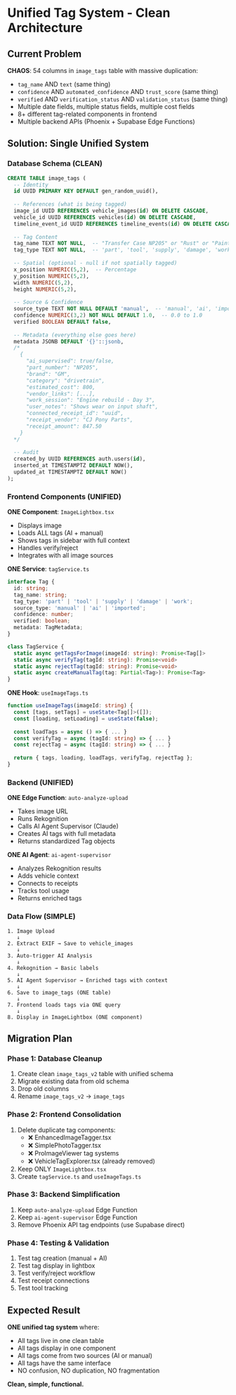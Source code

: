 # Unified Tag System - Clean Architecture

## Current Problem
**CHAOS**: 54 columns in `image_tags` table with massive duplication:
- `tag_name` AND `text` (same thing)
- `confidence` AND `automated_confidence` AND `trust_score` (same thing)
- `verified` AND `verification_status` AND `validation_status` (same thing)
- Multiple date fields, multiple status fields, multiple cost fields
- 8+ different tag-related components in frontend
- Multiple backend APIs (Phoenix + Supabase Edge Functions)

## Solution: Single Unified System

### Database Schema (CLEAN)

```sql
CREATE TABLE image_tags (
  -- Identity
  id UUID PRIMARY KEY DEFAULT gen_random_uuid(),
  
  -- References (what is being tagged)
  image_id UUID REFERENCES vehicle_images(id) ON DELETE CASCADE,
  vehicle_id UUID REFERENCES vehicles(id) ON DELETE CASCADE,
  timeline_event_id UUID REFERENCES timeline_events(id) ON DELETE CASCADE,
  
  -- Tag Content
  tag_name TEXT NOT NULL,  -- "Transfer Case NP205" or "Rust" or "Paint"
  tag_type TEXT NOT NULL,  -- 'part', 'tool', 'supply', 'damage', 'work'
  
  -- Spatial (optional - null if not spatially tagged)
  x_position NUMERIC(5,2),  -- Percentage
  y_position NUMERIC(5,2),
  width NUMERIC(5,2),
  height NUMERIC(5,2),
  
  -- Source & Confidence
  source_type TEXT NOT NULL DEFAULT 'manual',  -- 'manual', 'ai', 'imported'
  confidence NUMERIC(3,2) NOT NULL DEFAULT 1.0,  -- 0.0 to 1.0
  verified BOOLEAN DEFAULT false,
  
  -- Metadata (everything else goes here)
  metadata JSONB DEFAULT '{}'::jsonb,
  /*
    {
      "ai_supervised": true/false,
      "part_number": "NP205",
      "brand": "GM",
      "category": "drivetrain",
      "estimated_cost": 800,
      "vendor_links": [...],
      "work_session": "Engine rebuild - Day 3",
      "user_notes": "Shows wear on input shaft",
      "connected_receipt_id": "uuid",
      "receipt_vendor": "CJ Pony Parts",
      "receipt_amount": 847.50
    }
  */
  
  -- Audit
  created_by UUID REFERENCES auth.users(id),
  inserted_at TIMESTAMPTZ DEFAULT NOW(),
  updated_at TIMESTAMPTZ DEFAULT NOW()
);
```

### Frontend Components (UNIFIED)

**ONE Component**: `ImageLightbox.tsx`
- Displays image
- Loads ALL tags (AI + manual)
- Shows tags in sidebar with full context
- Handles verify/reject
- Integrates with all image sources

**ONE Service**: `tagService.ts`
```typescript
interface Tag {
  id: string;
  tag_name: string;
  tag_type: 'part' | 'tool' | 'supply' | 'damage' | 'work';
  source_type: 'manual' | 'ai' | 'imported';
  confidence: number;
  verified: boolean;
  metadata: TagMetadata;
}

class TagService {
  static async getTagsForImage(imageId: string): Promise<Tag[]>
  static async verifyTag(tagId: string): Promise<void>
  static async rejectTag(tagId: string): Promise<void>
  static async createManualTag(tag: Partial<Tag>): Promise<Tag>
}
```

**ONE Hook**: `useImageTags.ts`
```typescript
function useImageTags(imageId: string) {
  const [tags, setTags] = useState<Tag[]>([]);
  const [loading, setLoading] = useState(false);
  
  const loadTags = async () => { ... }
  const verifyTag = async (tagId: string) => { ... }
  const rejectTag = async (tagId: string) => { ... }
  
  return { tags, loading, loadTags, verifyTag, rejectTag };
}
```

### Backend (UNIFIED)

**ONE Edge Function**: `auto-analyze-upload`
- Takes image URL
- Runs Rekognition
- Calls AI Agent Supervisor (Claude)
- Creates AI tags with full metadata
- Returns standardized Tag objects

**ONE AI Agent**: `ai-agent-supervisor`
- Analyzes Rekognition results
- Adds vehicle context
- Connects to receipts
- Tracks tool usage
- Returns enriched tags

### Data Flow (SIMPLE)

```
1. Image Upload
   ↓
2. Extract EXIF → Save to vehicle_images
   ↓
3. Auto-trigger AI Analysis
   ↓
4. Rekognition → Basic labels
   ↓
5. AI Agent Supervisor → Enriched tags with context
   ↓
6. Save to image_tags (ONE table)
   ↓
7. Frontend loads tags via ONE query
   ↓
8. Display in ImageLightbox (ONE component)
```

## Migration Plan

### Phase 1: Database Cleanup
1. Create clean `image_tags_v2` table with unified schema
2. Migrate existing data from old schema
3. Drop old columns
4. Rename `image_tags_v2` → `image_tags`

### Phase 2: Frontend Consolidation
1. Delete duplicate tag components:
   - ❌ EnhancedImageTagger.tsx
   - ❌ SimplePhotoTagger.tsx
   - ❌ ProImageViewer tag systems
   - ❌ VehicleTagExplorer.tsx (already removed)
2. Keep ONLY `ImageLightbox.tsx`
3. Create `tagService.ts` and `useImageTags.ts`

### Phase 3: Backend Simplification
1. Keep `auto-analyze-upload` Edge Function
2. Keep `ai-agent-supervisor` Edge Function
3. Remove Phoenix API tag endpoints (use Supabase direct)

### Phase 4: Testing & Validation
1. Test tag creation (manual + AI)
2. Test tag display in lightbox
3. Test verify/reject workflow
4. Test receipt connections
5. Test tool tracking

## Expected Result

**ONE unified tag system** where:
- All tags live in one clean table
- All tags display in one component
- All tags come from two sources (AI or manual)
- All tags have the same interface
- NO confusion, NO duplication, NO fragmentation

**Clean, simple, functional.**

